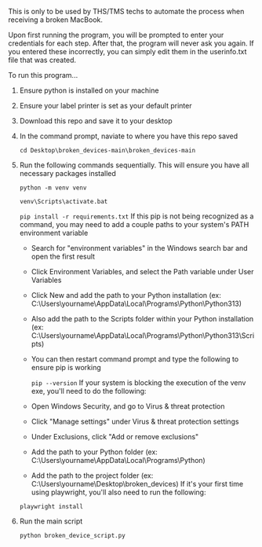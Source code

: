 This is only to be used by THS/TMS techs to automate the process when receiving a broken MacBook.

Upon first running the program, you will be prompted to enter your credentials for each step. After that, the program will never ask you again. If you entered these incorrectly, you can simply edit them in the userinfo.txt file that was created.

To run this program...
  1. Ensure python is installed on your machine
  2. Ensure your label printer is set as your default printer
  3. Download this repo and save it to your desktop
  4. In the command prompt, naviate to where you have this repo saved
     
       `cd Desktop\broken_devices-main\broken_devices-main`
  6. Run the following commands sequentially. This will ensure you have all necessary packages installed

       `python -m venv venv`
     
       `venv\Scripts\activate.bat`
     
       `pip install -r requirements.txt`
     If this pip is not being recognized as a command, you may need to add a couple paths to your system's PATH environment variable
       * Search for "environment variables" in the Windows search bar and open the first result
       * Click Environment Variables, and select the Path variable under User Variables
       * Click New and add the path to your Python installation (ex: C:\Users\yourname\AppData\Local\Programs\Python\Python313)
       * Also add the path to the Scripts folder within your Python installation (ex: C:\Users\yourname\AppData\Local\Programs\Python\Python313\Scripts)
       * You can then restart command prompt and type the following to ensure pip is working

         `pip --version`
     If your system is blocking the execution of the venv exe, you'll need to do the following:
       * Open Windows Security, and go to Virus & threat protection
       * Click "Manage settings" under Virus & threat protection settings
       * Under Exclusions, click "Add or remove exclusions"
       * Add the path to your Python folder (ex: C:\Users\yourname\AppData\Local\Programs\Python)
       * Add the path to the project folder (ex: C:\Users\yourname\Desktop\broken_devices)
     If it's your first time using playwright, you'll also need to run the following:

       `playwright install`
  7. Run the main script

       `python broken_device_script.py`
